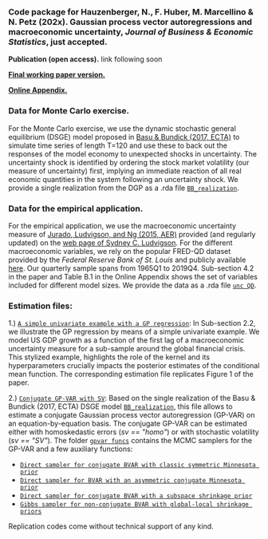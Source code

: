 ### Code package for Hauzenberger, N., F. Huber, M. Marcellino & N. Petz (202x). Gaussian process vector autoregressions and macroeconomic uncertainty, *Journal of Business & Economic Statistics*, just accepted.

**Publication (open access).** link following soon

[**Final working paper version.**](https://www.dropbox.com/scl/fi/07qcpbq3049zg47cqw3ny/HHMP_JBES_GPVAR-finalwp.pdf?rlkey=l5aopxlbeh7kiwhi41ycbwy3m&dl=0)

[**Online Appendix.**](https://www.dropbox.com/scl/fi/w6o64l6k9wpyjjf9y1u5d/HHMP_JBES_GPVAR-appendix.pdf?rlkey=yfrj506lojz11q93yci68k26c&dl=0)

### Data for Monte Carlo exercise.
For the Monte Carlo exercise, we use the dynamic stochastic general equilibrium (DSGE) model proposed in [Basu & Bundick (2017, ECTA)](https://doi.org/10.3982/ECTA13960) to simulate time series of length T=120 and use these to back out the responses of the model economy to unexpected shocks in uncertainty. The uncertainty shock is identified by ordering the stock market volatility (our measure of uncertainty) first, implying an immediate reaction of all real economic quantities in the system following an uncertainty shock. We provide a single realization from the DGP as a .rda file [`BB_realization`](./data/BB_realization.rda).

### Data for the empirical application. 
For the empirical application,  we use the macroeconomic uncertainty measure of [Jurado, Ludvigson, and Ng (2015, AER)](https://www.aeaweb.org/articles?id=10.1257/aer.20131193) provided (and regularly updated) on the [web page of Sydney C. Ludvigson](https://www.sydneyludvigson.com/macro-and-financial-uncertainty-indexes}{sydneyludvigson.com/macro-and-financial-uncertainty-indexes). For the different macroeconomic variables, we rely on the popular FRED-QD dataset provided by the *Federal Reserve Bank of St. Louis* and publicly available [here](https://research.stlouisfed.org/econ/mccracken/fred-databases/). Our quarterly sample spans from 1965Q1 to 2019Q4. Sub-section 4.2 in the paper and Table B.1 in the Online Appendix shows the set of variables included for different model sizes. We provide the data as a .rda file [`unc QD`](./data/MacroUnc_QD.rda).

### Estimation files: 

1.) [`A simple univariate example with a GP regression`](!uni_GPreg.R): In Sub-section 2.2, we illustrate the GP regression by means of a simple univariate example. We model US GDP growth as a function of the first lag of a macroeconomic uncertainty measure for a sub-sample around the global financial crisis. This stylized example, highlights the role of the kernel and its hyperparameters crucially impacts the posterior estimates of the conditional mean function. The corresponding estimation file replicates Figure 1 of the paper. 

2.) [`Conjugate GP-VAR with SV`](!GPVAR_main.R): Based on the single realization of the Basu & Bundick (2017, ECTA) DSGE model [`BB_realization`](./data/BB_realization.rda), this file allows to estimate a conjugate Gaussian process vector autoregression (GP-VAR) on an equation-by-equation basis. The conjugate GP-VAR can be estimated either with homoskedastic errors (*sv == "homo"*) or with stochastic volatility (*sv == "SV"*). The folder [`gpvar funcs`](./gpvar_funcs/) contains the MCMC samplers for the GP-VAR and a few auxiliary functions:

* [`Direct sampler for conjugate BVAR with classic symmetric Minnesota prior`](./bvar_funcs/conjVARstd_func.R) 
* [`Direct sampler for BVAR with an asymmetric conjugate Minnesota prior`](./bvar_funcs/conjVARasym_func.R)
* [`Direct sampler for conjugate BVAR with a subspace shrinkage prior`](./bvar_funcs/conjVARsub_func.R)
* [`Gibbs sampler for non-conjugate BVAR with global-local shrinkage priors`](./bvar_funcs/nconjVAR_func.R)


Replication codes come without technical support of any kind.

